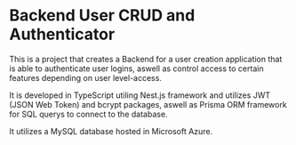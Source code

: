 <h1>Backend User CRUD and Authenticator</h1>

<p>This is a project that creates a Backend for a user creation application that is able to authenticate user logins, aswell as control access to certain features depending on user level-access.</p>

<p>It is developed in TypeScript utiling Nest.js framework and utilizes JWT (JSON Web Token) and bcrypt packages, aswell as Prisma ORM framework for SQL querys to connect to the database.</p>

<p>It utilizes a MySQL database hosted in Microsoft Azure.</p>
